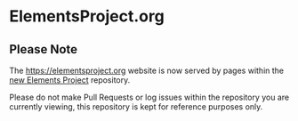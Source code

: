 ElementsProject.org
===================

## Please Note

The https://elementsproject.org website is now served by pages within the [new Elements Project](https://github.com/ElementsProject/elementsproject.github.io) repository.

Please do not make Pull Requests or log issues within the repository you are currently viewing, this repository is kept for reference purposes only.
